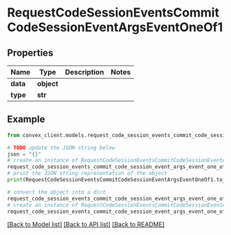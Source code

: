 # RequestCodeSessionEventsCommitCodeSessionEventArgsEventOneOf1


## Properties

Name | Type | Description | Notes
------------ | ------------- | ------------- | -------------
**data** | **object** |  | 
**type** | **str** |  | 

## Example

```python
from convex_client.models.request_code_session_events_commit_code_session_event_args_event_one_of1 import RequestCodeSessionEventsCommitCodeSessionEventArgsEventOneOf1

# TODO update the JSON string below
json = "{}"
# create an instance of RequestCodeSessionEventsCommitCodeSessionEventArgsEventOneOf1 from a JSON string
request_code_session_events_commit_code_session_event_args_event_one_of1_instance = RequestCodeSessionEventsCommitCodeSessionEventArgsEventOneOf1.from_json(json)
# print the JSON string representation of the object
print(RequestCodeSessionEventsCommitCodeSessionEventArgsEventOneOf1.to_json())

# convert the object into a dict
request_code_session_events_commit_code_session_event_args_event_one_of1_dict = request_code_session_events_commit_code_session_event_args_event_one_of1_instance.to_dict()
# create an instance of RequestCodeSessionEventsCommitCodeSessionEventArgsEventOneOf1 from a dict
request_code_session_events_commit_code_session_event_args_event_one_of1_from_dict = RequestCodeSessionEventsCommitCodeSessionEventArgsEventOneOf1.from_dict(request_code_session_events_commit_code_session_event_args_event_one_of1_dict)
```
[[Back to Model list]](../README.md#documentation-for-models) [[Back to API list]](../README.md#documentation-for-api-endpoints) [[Back to README]](../README.md)



